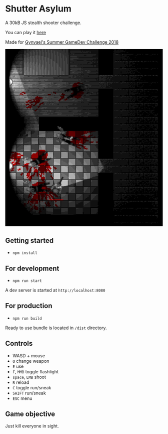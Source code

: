 # Shutter Asylum

A 30kB JS stealth shooter challenge.

You can play it [here](https://tulustul.github.io/shutter-asylum/)

Made for [Gynvael's Summer GameDev Challenge 2018](https://gynvael.coldwind.pl/?lang=en&id=686)

![Game screenshot](/screens/screen_1.jpg)

## Getting started
 * `npm install`

## For development
 * `npm run start`

A dev server is started at `http://localhost:8080`

## For production
 * `npm run build`

Ready to use bundle is located in `/dist` directory.

## Controls
 * WASD + mouse
 * `Q` change weapon
 * `E` use
 * `F`, `MMB` toggle flashlight
 * `space`, `LMB` shoot
 * `R` reload
 * `C` toggle run/sneak
 * `SHIFT` run/sneak
 * `ESC` menu

## Game objective
Just kill everyone in sight.
